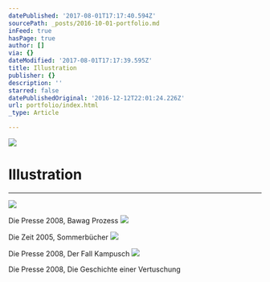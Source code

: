 ```yaml
---
datePublished: '2017-08-01T17:17:40.594Z'
sourcePath: _posts/2016-10-01-portfolio.md
inFeed: true
hasPage: true
author: []
via: {}
dateModified: '2017-08-01T17:17:39.595Z'
title: Illustration
publisher: {}
description: ''
starred: false
datePublishedOriginal: '2016-12-12T22:01:24.226Z'
url: portfolio/index.html
_type: Article

---
```

![](https://the-grid-user-content.s3-us-west-2.amazonaws.com/ee56d4df-44f9-4003-971a-b5fb626b7986.jpg)

# Illustration

---

![](https://the-grid-user-content.s3-us-west-2.amazonaws.com/cf1b9aea-092f-4e72-9505-a34d74612fb6.png)

Die Presse 2008, Bawag Prozess
![](https://the-grid-user-content.s3-us-west-2.amazonaws.com/e012b0bf-8830-4bd6-a250-bb0e1edce55d.jpg)

Die Zeit 2005, Sommerbücher ![](https://the-grid-user-content.s3-us-west-2.amazonaws.com/f0b9ea57-208e-459d-8055-aceb318d9f9f.jpg)

Die Presse 2008, Der Fall Kampusch
![](https://the-grid-user-content.s3-us-west-2.amazonaws.com/e34c21f4-6f9e-4fdf-a456-93a2ee81d50d.jpg)

Die Presse 2008, Die Geschichte einer Vertuschung